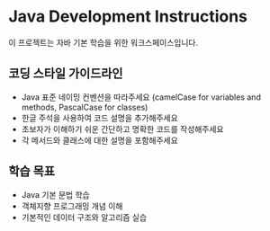 <!-- Use this file to provide workspace-specific custom instructions to Copilot. For more details, visit https://code.visualstudio.com/docs/copilot/copilot-customization#_use-a-githubcopilotinstructionsmd-file -->

# Java Development Instructions

이 프로젝트는 자바 기본 학습을 위한 워크스페이스입니다.

## 코딩 스타일 가이드라인
- Java 표준 네이밍 컨벤션을 따라주세요 (camelCase for variables and methods, PascalCase for classes)
- 한글 주석을 사용하여 코드 설명을 추가해주세요
- 초보자가 이해하기 쉬운 간단하고 명확한 코드를 작성해주세요
- 각 메서드와 클래스에 대한 설명을 포함해주세요

## 학습 목표
- Java 기본 문법 학습
- 객체지향 프로그래밍 개념 이해
- 기본적인 데이터 구조와 알고리즘 실습
